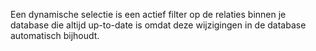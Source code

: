 Een dynamische selectie is een actief filter op de relaties binnen je
database die altijd up-to-date is omdat deze wijzigingen in de database
automatisch bijhoudt.
